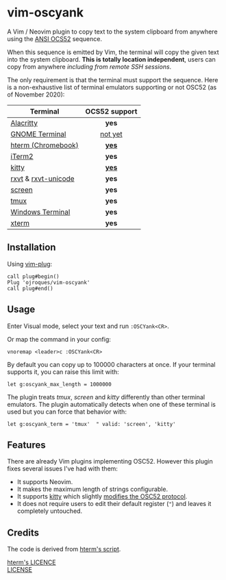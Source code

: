 # vim-oscyank

A Vim / Neovim plugin to copy text to the system clipboard from anywhere using
the [ANSI OCS52](https://invisible-island.net/xterm/ctlseqs/ctlseqs.html#h3-Operating-System-Commands)
sequence.

When this sequence is emitted by Vim, the terminal will copy the given text
into the system clipboard. **This is totally location independent**, users can
copy from anywhere *including from remote SSH sessions*.

The only requirement is that the terminal must support the sequence. Here is
a non-exhaustive list of terminal emulators supporting or not OSC52 (as of
November 2020):

| Terminal | OCS52 support |
|----------|:-------------:|
| [Alacritty](https://github.com/alacritty/alacritty) | **yes** |
| [GNOME Terminal](https://github.com/GNOME/gnome-terminal) | [not yet](https://gitlab.gnome.org/GNOME/vte/-/issues/125) |
| [hterm (Chromebook)](https://chromium.googlesource.com/apps/libapps/+/master/README.md) | [**yes**](https://chromium.googlesource.com/apps/libapps/+/master/nassh/doc/FAQ.md#Is-OSC-52-aka-clipboard-operations_supported) |
| [iTerm2](https://iterm2.com/) | **yes** |
| [kitty](https://github.com/kovidgoyal/kitty) | [**yes**](https://sw.kovidgoyal.net/kitty/protocol-extensions.html#pasting-to-clipboard) |
| [rxvt](http://rxvt.sourceforge.net/) & [rxvt-unicode](http://software.schmorp.de/pkg/rxvt-unicode.html) | **yes** |
| [screen](https://www.gnu.org/software/screen/) | **yes** |
| [tmux](https://github.com/tmux/tmux) | **yes** |
| [Windows Terminal](https://github.com/microsoft/terminal) | **yes** |
| [xterm](https://invisible-island.net/xterm/) | **yes** |

## Installation
Using [vim-plug](https://github.com/junegunn/vim-plug):
```vim
call plug#begin()
Plug 'ojroques/vim-oscyank'
call plug#end()
```

## Usage
Enter Visual mode, select your text and run `:OSCYank<CR>`.

Or map the command in your config:
```vim
vnoremap <leader>c :OSCYank<CR>
```

By default you can copy up to 100000 characters at once. If your terminal
supports it, you can raise this limit with:
```vim
let g:oscyank_max_length = 1000000
```

The plugin treats *tmux*, *screen* and *kitty* differently than other terminal
emulators. The plugin automatically detects when one of these terminal is used
but you can force that behavior with:
```vim
let g:oscyank_term = 'tmux'  " valid: 'screen', 'kitty'
```

## Features
There are already Vim plugins implementing OSC52. However this plugin fixes
several issues I've had with them:
* It supports Neovim.
* It makes the maximum length of strings configurable.
* It supports [kitty](https://github.com/kovidgoyal/kitty) which slightly
  [modifies the OSC52 protocol](https://sw.kovidgoyal.net/kitty/protocol-extensions.html#pasting-to-clipboard).
* It does not require users to edit their default register (`"`) and leaves
  it completely untouched.

## Credits
The code is derived from
[hterm's script](https://github.com/chromium/hterm/blob/master/etc/osc52.vim).

[hterm's LICENCE](https://github.com/chromium/hterm/blob/master/LICENSE)<br/>
[LICENSE](LICENSE)
